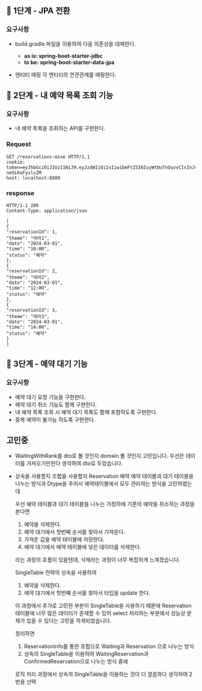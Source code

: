 ## 🚀 1단계 - JPA 전환

### 요구사항

- build.gradle 파일을 이용하여 다음 의존성을 대체한다.
    - **as is: spring-boot-starter-jdbc**
    - **to be: spring-boot-starter-data-jpa**

- 엔티티 매핑
  각 엔티티의 연관관계를 매핑한다.

## 🚀 2단계 - 내 예약 목록 조회 기능

### 요구사항
- 내 예약 목록을 조회하는 API를 구현한다.

### Request
```http request
GET /reservations-mine HTTP/1.1
cookie: token=eyJhbGciOiJIUzI1NiJ9.eyJzdWIiOiIxIiwibmFtZSI6IuyWtOuTnOuvvCIsInJvbGUiOiJBRE1JTiJ9.vcK93ONRQYPFCxT5KleSM6b7cl1FE-neSLKaFyslsZM
host: localhost:8080
```

### response
```http request
HTTP/1.1 200
Content-Type: application/json

[
{
"reservationId": 1,
"theme": "테마1",
"date": "2024-03-01",
"time": "10:00",
"status": "예약"
},
{
"reservationId": 2,
"theme": "테마2",
"date": "2024-03-01",
"time": "12:00",
"status": "예약"
},
{
"reservationId": 3,
"theme": "테마3",
"date": "2024-03-01",
"time": "14:00",
"status": "예약"
}
]
```
## 🚀 3단계 - 예약 대기 기능

### 요구사항
- 예약 대기 요청 기능을 구현한다.
- 예약 대기 취소 기능도 함께 구현한다.
- 내 예약 목록 조회 시 예약 대기 목록도 함께 포함하도록 구현한다.
- 중복 예약이 불가능 하도록 구현한다.


## 고민중

- WaitingWithRank를 dto로 볼 것인지 domain 볼 것인지 고민입니다. 우선은 데이터를 가져오기만한다 생각하여 dto로 두었습니다.
- 상속을 사용할지 조합을 사용할지 Reservation 예약 
  예약 테이블과 대기 테이블을 나누는 방식과 Dtype을 주어서 예약테이블에서 모두 관리하는 방식을 고민하였는데
  
  우선 예약 테이블과 대기 테이블을 나누는 가정하에 기존의 예약을 취소하는 과정을 본다면
     1. 예약을 삭제한다.
     2. 예약 대기에서 첫번째 순서를 찾아서 가져온다.
     3. 가져온 값을 예약 테이블에 저장한다.
     4. 예약 대기에서 예약 테이블에 넣은 데이터를 삭제한다.
  
  라는 과정의 흐름이 있을텐데, 삭제라는 과정이 너무 복잡하게 느껴졌습니다.
  
  SingleTable 전략의 상속을 사용하여
     1. 예약을 삭제한다.
     2. 예약 대기에서 첫번쨰 순서를 찾아서 타입을 update 한다.
  
  이 과정에서 추가로 고민한 부분이 SingleTable을 사용하기 때문에 Reservation 테이블에 너무 많은 데이터가 존재할 수 있어 
  select 처리하는 부분에서 성능상 문제가 있을 수 있다는 고민을 하게되었습니다.
  
  정리하면
  
  1. ReservationInfo를 통한 조합으로 Waiting과 Reservation 으로 나누는 방식
  2.  상속의 SingleTable을 이용하여 WaitingReservation과 ConfirmedReservation으로 나누는 방식 중에
  
  로직 처리 과정에서 상속의 SingleTable을 이용하는 것이 더 깔끔하다 생각하여 2 번을 선택
